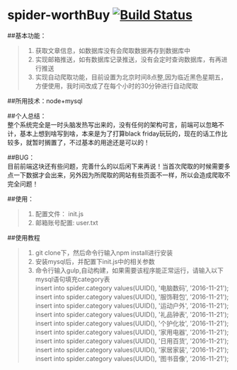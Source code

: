 # spider-worthBuy [![Build Status](https://travis-ci.org/oyosc/spider-worthBuy.svg?branch=master)](https://travis-ci.org/oyosc/spider-worthBuy)
##基本功能：
>1. 获取文章信息，如数据库没有会爬取数据再存到数据库中
>2. 实现邮箱推送，如有数据库记录推送，没有会定时查询数据库，有再进行推送
>3. 实现自动爬取功能，目前设置为北京时间8点整,因为临近黑色星期五，方便使用，我时间改成了在每个小时的30分钟进行自动爬取

##所用技术：node+mysql

##个人总结： </br>
整个系统完全是一时头脑发热写出来的，没有任何的架构可言，前端可以忽略不计，基本上想到啥写到啥，本来是为了打算black friday玩玩的，现在的话工作比较多，就暂时搁置了，不过基本的用途还是可以的！

##BUG：</br>
目前前端这块还有些问题，完善什么的以后闲下来再说！当首次爬取的时候需要多点一下数据才会出来，另外因为所爬取的网站有些页面不一样，所以会造成爬取不完全问题！

##使用：
>1. 配置文件： init.js
>2. 邮箱账号配置: user.txt

##使用教程
>1. git clone下，然后命令行输入npm install进行安装
>2. 安装mysql后，并配置下init.js中的相关参数
>3. 命令行输入gulp,自动构建，如果需要该程序能正常运行，请输入以下mysql语句填充category表</br>
>insert into spider.category values(UUID(), '电脑数码',  '2016-11-21');</br>
>insert into spider.category values(UUID(), '服饰鞋包',  '2016-11-21');</br>
>insert into spider.category values(UUID(), '运动户外',  '2016-11-21');</br>
>insert into spider.category values(UUID(), '礼品钟表',  '2016-11-21');</br>
>insert into spider.category values(UUID(), '个护化妆',  '2016-11-21');</br>
>insert into spider.category values(UUID(), '家用电器',  '2016-11-21');</br>
>insert into spider.category values(UUID(), '日用百货',  '2016-11-21');</br>
>insert into spider.category values(UUID(), '家居家装',  '2016-11-21');</br>
>insert into spider.category values(UUID(), '图书音像',  '2016-11-21');</br>
